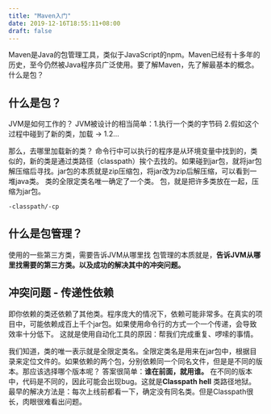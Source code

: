 ```yaml
---
title: "Maven入门"
date: 2019-12-16T18:55:11+08:00
draft: false
---
```


Maven是Java的包管理工具，类似于JavaScript的npm。Maven已经有十多年的历史，至今仍然被Java程序员广泛使用。要了解Maven，先了解最基本的概念。什么是包？

## 什么是包？
JVM是如何工作的？
JVM被设计的相当简单：1.执行一个类的字节码 2.假如这个过程中碰到了新的类，加载 -> 1.2...

那么，去哪里加载新的类？
命令行中可以执行的程序是从环境变量中找到的，类似的，新的类是通过类路径（classpath）挨个去找的。如果碰到jar包，就将jar包解压缩后寻找。jar包的本质就是zip压缩包，将jar改为zip后解压缩，可以看到一堆java类。
类的全限定类名唯一确定了一个类。
包，就是把许多类放在一起，压缩为jar包。
```bash
-classpath/-cp
```

## 什么是包管理？
使用的一些第三方类，需要告诉JVM从哪里找
包管理的本质就是，**告诉JVM从哪里找需要的第三方类。以及成功的解决其中的冲突问题。**

## 冲突问题 - 传递性依赖
即你依赖的类还依赖了其他类。程序庞大的情况下，依赖可能非常多。在真实的项目中，可能依赖成百上千个jar包。如果使用命令行的方式一个一个传递，会导致效率十分低下。
这就是使用自动化工具的原因：帮我们完成重复、啰嗦的事情。

我们知道，类的唯一表示就是全限定类名。全限定类名是用来在jar包中，根据目录来定位文件的。如果依赖的两个包，分别依赖同一个同名文件，但是是不同的版本。那应该选择哪个版本呢？
答案很简单：**谁在前面，就用谁。**
在不同的版本中，代码是不同的，因此可能会出现bug。这就是**Classpath hell** 类路径地狱。
最早的解决方法是：每次上线前都看一下，确定没有同名类。但是Classpath很长，肉眼很难看出问题。



